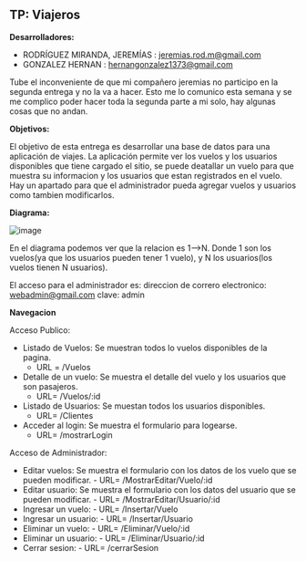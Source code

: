 ## TP: Viajeros


**Desarrolladores:**

   - RODRÍGUEZ MIRANDA, JEREMÍAS : jeremias.rod.m@gmail.com
   - GONZALEZ HERNAN : hernangonzalez1373@gmail.com

Tube el inconveniente de que mi compañero jeremias no participo en la segunda entrega y no la va a hacer. Esto me lo comunico esta semana y se me complico poder hacer toda la segunda parte a mi solo, hay algunas cosas que no andan.

**Objetivos:**

El objetivo de esta entrega es desarrollar una base de datos para una aplicación de viajes. La aplicación permite ver los vuelos y los usuarios disponibles que tiene cargado el sitio, se puede deatallar un vuelo para que muestra su informacion y los usuarios que estan registrados en el vuelo. Hay un apartado para que el administrador pueda agregar vuelos y usuarios como tambien modificarlos.


**Diagrama:**


![image](https://github.com/user-attachments/assets/05d15f17-24ac-4bd0-90c8-936a92d0eec1)



 

En el diagrama podemos ver que la relacion es 1-->N. Donde 1 son los vuelos(ya que los usuarios pueden tener 1 vuelo), y N los usuarios(los vuelos tienen N usuarios).


El acceso para el administrador es:
   direccion de correro electronico: webadmin@gmail.com
   clave: admin


**Navegacion**

Acceso Publico:

- Listado de Vuelos: Se muestran todos lo vuelos disponibles de la pagina.
     - URL = /Vuelos
- Detalle de un vuelo: Se muestra el detalle del vuelo y los usuarios que son pasajeros.
     - URL= /Vuelos/:id
- Listado de Usuarios: Se muestan todos los usuarios disponibles.
     - URL= /Clientes
- Acceder al login: Se muestra el formulario para logearse.
     - URL= /mostrarLogin
 
       
Acceso de Administrador:

- Editar vuelos: Se muestra el formulario con los datos de los vuelo que se pueden modificar.
      - URL= /MostrarEditar/Vuelo/:id
- Editar usuario: Se muestra el formulario con los datos del usuario que se pueden modificar.
      - URL= /MostrarEditar/Usuario/:id
- Ingresar un vuelo:
      - URL= /Insertar/Vuelo
- Ingresar un usuario:
      - URL= /Insertar/Usuario
- Eliminar un vuelo: 
      - URL= /Eliminar/Vuelo/:id
- Eliminar un usuario: 
      - URL= /Eliminar/Usuario/:id
- Cerrar sesion: 
      - URL= /cerrarSesion


